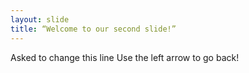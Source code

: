 ```yaml
---
layout: slide
title: “Welcome to our second slide!”
---
```

Asked to change this line
Use the left arrow to go back!
